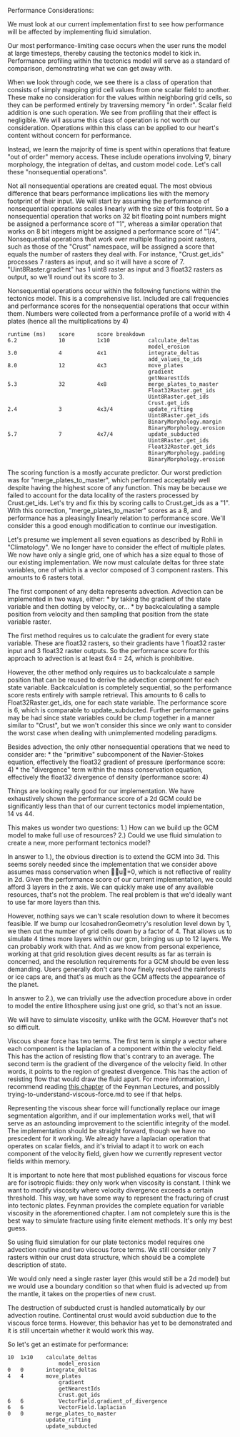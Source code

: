 Performance Considerations:

We must look at our current implementation first to see how performance will be affected by implementing fluid simulation. 

Our most performance-limiting case occurs when the user runs the model at large timesteps, thereby causing the tectonics model to kick in. Performance profiling within the tectonics model will serve as a standard of comparison, demonstrating what we can get away with. 

When we look through code, we see there is a class of operation that consists of simply mapping grid cell values from one scalar field to another. These make no consideration for the values within neighboring grid cells, so they can be performed entirely by traversing memory "in order". Scalar field addition is one such operation. We see from profiling that their effect is negligible. We will assume this class of operation is not worth our consideration. Operations within this class can be applied to our heart's content without concern for performance. 

Instead, we learn the majority of time is spent within operations that feature "out of order" memory access. These include operations involving ∇, binary morphology, the integration of deltas, and custom model code. Let's call these "nonsequential operations". 

Not all nonsequential operations are created equal.  The most obvious difference that bears performance implications lies with the memory footprint of their input. We will start by assuming the performance of nonsequential operations scales linearly with the size of this footprint. So a nonsequential operation that works on 32 bit floating point numbers might be assigned a performance score of "1", whereas a similar operation that works on 8 bit integers might be assigned a performance score of "1/4". Nonsequential operations that work over multiple floating point rasters, such as those of the "Crust" namespace, will be assigned a score that equals the number of rasters they deal with. For instance, "Crust.get_ids" processes 7 rasters as input, and so it will have a score of 7. "Uint8Raster.gradient" has 1 uint8 raster as input and 3 float32 rasters as output, so we'll round out its score to 3.

Nonsequential operations occur within the following functions within the tectonics model. This is a comprehensive list. Included are call frequencies and performance scores for the nonsequential operations that occur within them. Numbers were collected from a performance profile of a world with 4 plates (hence all the multiplications by 4)

	runtime (ms) 	score 		score breakdown
	6.2				10			1x10			calculate_deltas
												model_erosion
	3.0				4			4x1				integrate_deltas
												add_values_to_ids
	8.0				12			4x3				move_plates
												gradient
												getNearestIds
	5.3				32			4x8				merge_plates_to_master
												Float32Raster.get_ids
												Uint8Raster.get_ids
												Crust.get_ids
	2.4				3			4x3/4			update_rifting
												Uint8Raster.get_ids
												BinaryMorphology.margin
												BinaryMorphology.erosion
	5.7				7			4x7/4			update_subducted
												Uint8Raster.get_ids
												Float32Raster.get_ids
												BinaryMorphology.padding
												BinaryMorphology.erosion

The scoring function is a mostly accurate predictor. Our worst prediction was for "merge_plates_to_master", which performed acceptably well despite having the highest score of any function. This may be because we failed to account for the data locality of the rasters processed by Crust.get_ids. Let's try and fix this by scoring calls to Crust.get_ids as a "1". With this correction, "merge_plates_to_master" scores as a 8, and performance has a pleasingly linearly relation to performance score. We'll consider this a good enough modification to continue our investigation.  

Let's presume we implement all seven equations as described by Rohli in "Climatology". We no longer have to consider the effect of multiple plates. We now have only a single grid, one of which has a size equal to those of our existing implementation. We now must calculate deltas for three state variables, one of which is a vector composed of 3 component rasters. This amounts to 6 rasters total. 

The first component of any delta represents advection. Advection can be implemented in two ways, either:
	* by taking the gradient of the state variable and then dotting by velocity, or...
	* by backcalculating a sample position from velocity and then sampling that position from the state variable raster. 

The first method requires us to calculate the gradient for every state variable. These are float32 rasters, so their gradients have 1 float32 raster input and 3 float32 raster outputs. So the performance score for this approach to advection is at least 6x4 = 24, which is prohibitive. 

However, the other method only requires us to backcalculate a sample position that can be reused to derive the advection component for each state variable. Backcalculation is completely sequential, so the performance score rests entirely with sample retrieval. This amounts to 6 calls to Float32Raster.get_ids, one for each state variable. The performance score is 6, which is comparable to update_subducted. Further performance gains may be had since state variables could be clump together in a manner similar to "Crust", but we won't consider this since we only want to consider the worst case when dealing with unimplemented modeling paradigms. 

Besides advection, the only other nonsequential operations that we need to consider are:
	* the "primitive" subcomponent of the Navier-Stokes equation, effectively the float32 gradient of pressure (performance score: 4)
	* the "divergence" term within the mass conservation equation, effectively the float32 divergence of density (performance score: 4)

Things are looking really good for our implementation. We have exhaustively shown the performance score of a 2d GCM could be significantly less than that of our current tectonics model implementation, 14 vs 44. 

This makes us wonder two questions:
	1.) How can we build up the GCM model to make full use of resources?
	2.) Could we use fluid simulation to create a new, more performant tectonics model?

In answer to 1.), the obvious direction is to extend the GCM into 3d. This seems sorely needed since the implementation that we consider above assumes mass conservation when ∇⋅u⃗=0, which is not reflective of reality in 2d. Given the performance score of our current implementation, we could afford 3 layers in the z axis. We can quickly make use of any available resources, that's not the problem. The real problem is that we'd ideally want to use far more layers than this. 

However, nothing says we can't scale resolution down to where it becomes feasible. If we bump our IcosahedronGeometry's resolution level down by 1, we then cut the number of grid cells down by a factor of 4. That allows us to simulate 4 times more layers within our gcm, bringing us up to 12 layers. We can probably work with that. And as we know from personal experience, working at that grid resolution gives decent results as far as terrain is concerned, and the resolution requirements for a GCM should be even less demanding. Users generally don't care how finely resolved the rainforests or ice caps are, and that's as much as the GCM affects the appearance of the planet. 

In answer to 2.), we can trivially use the advection procedure above in order to model the entire lithosphere using just one grid, so that's not an issue. 

We will have to simulate viscosity, unlike with the GCM. However that's not so difficult. 

Viscous shear force has two terms. The first term is simply a vector where each component is the laplacian of a component within the velocity field. This has the action of resisting flow that's contrary to an average. The second term is the gradient of the divergence of the velocity field. In other words, it points to the region of greatest divergence. This has the action of resisting flow that would draw the fluid apart. For more information, I recommend reading [this chapter](http://www.feynmanlectures.caltech.edu/II_41.html) of the Feynman Lectures, and possibly trying-to-understand-viscous-force.md to see if that helps. 

Representing the viscous shear force will functionally replace our image segmentation algorithm, and if our implementation works well, that will serve as an astounding improvement to the scientific integrity of the model. The implementation should be straight forward, though we have no prescedent for it working. We already have a laplacian operation that operates on scalar fields, and it's trivial to adapt it to work on each component of the velocity field, given how we currently represent vector fields within memory. 

It is important to note here that most published equations for viscous force are for isotropic fluids: they only work when viscosity is constant. I think we want to modify viscosity where velocity divergence exceeds a certain threshold. This way, we have some way to represent the fracturing of crust into tectonic plates. Feynman provides the complete equation for variable viscosity in the aforementioned chapter. I am not completely sure this is the best way to simulate fracture using finite element methods. It's only my best guess. 

So using fluid simulation for our plate tectonics model requires one advection routine and two viscous force terms. We still consider only 7 rasters within our crust data structure, which should be a complete description of state. 

We would only need a single raster layer (this would still be a 2d model) but we would use a boundary condition so that when fluid is advected up from the mantle, it takes on the properties of new crust. 

The destruction of subducted crust is handled automatically by our advection routine. Continental crust would avoid subduction due to the viscous force terms. However, this behavior has yet to be demonstrated and it is still uncertain whether it would work this way.

So let's get an estimate for performance:

	10	1x10	calculate_deltas
					model_erosion
	0	0		integrate_deltas
	4	4		move_plates
					gradient
					getNearestIds
					Crust.get_ids
	6	6			VectorField.gradient_of_divergence
	6	6			VectorField.laplacian
	0	0		merge_plates_to_master
	 			update_rifting
	 			update_subducted
